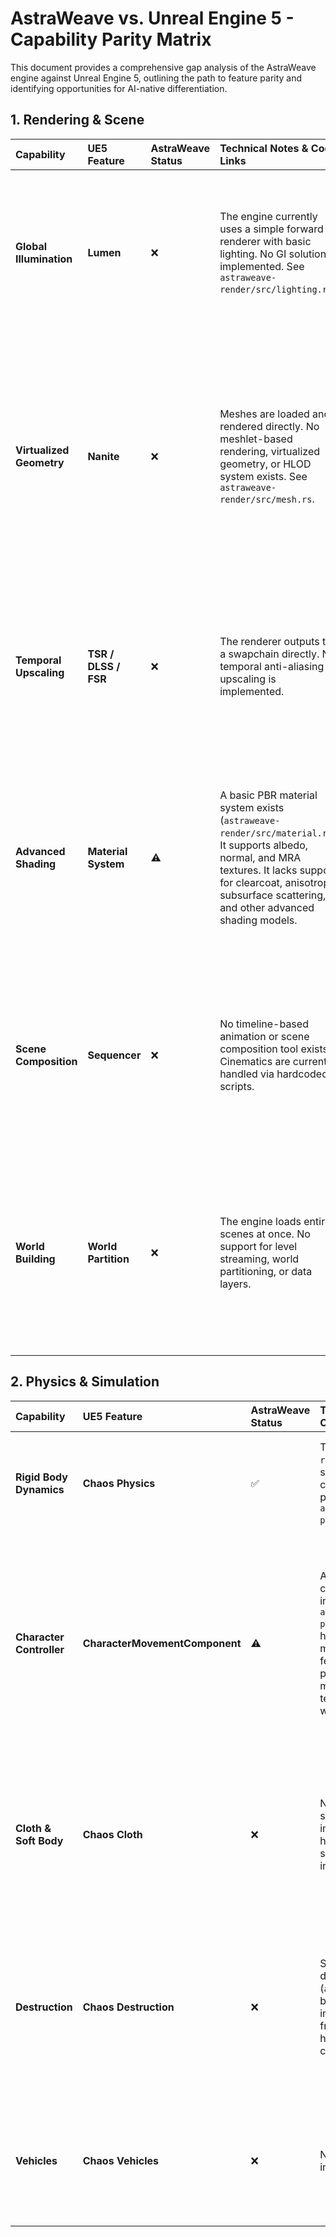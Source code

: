 # AstraWeave vs. Unreal Engine 5 - Capability Parity Matrix

This document provides a comprehensive gap analysis of the AstraWeave engine against Unreal Engine 5, outlining the path to feature parity and identifying opportunities for AI-native differentiation.

## 1. Rendering & Scene

| Capability | UE5 Feature | AstraWeave Status | Technical Notes & Code Links | Work Needed | Complexity | Dependencies | Acceptance Criteria | Owner (TBD) |
| :--- | :--- | :--- | :--- | :--- | :--- | :--- | :--- | :--- |
| **Global Illumination** | **Lumen** | ❌ | The engine currently uses a simple forward renderer with basic lighting. No GI solution is implemented. See `astraweave-render/src/lighting.rs`. | Implement a real-time GI solution. Start with a probe-based system (DDGI) and evaluate SDF-based or RT-based approaches. | L | `astraweave-render`, `wgpu` RT support | A Cornell Box scene demonstrates convincing multi-bounce indirect lighting. Dynamic lights update GI correctly. | |
| **Virtualized Geometry** | **Nanite** | ❌ | Meshes are loaded and rendered directly. No meshlet-based rendering, virtualized geometry, or HLOD system exists. See `astraweave-render/src/mesh.rs`. | Design and implement a meshlet-based rendering pipeline. This includes a pre-processing step to generate meshlets, a visibility buffer, and a material-aware rasterization pass. | L | `astraweave-render`, `astraweave-asset` | A scene with millions of polygons renders at interactive framerates. Mesh complexity is decoupled from performance. | |
| **Temporal Upscaling** | **TSR / DLSS / FSR** | ❌ | The renderer outputs to a swapchain directly. No temporal anti-aliasing or upscaling is implemented. | Integrate a temporal anti-aliasing solution (TAA) first. Then, add hooks for vendor-specific upscalers like DLSS and FSR 2+. | M | `astraweave-render` | Jittered rendering with motion vectors produces a stable, anti-aliased image. Upscaling from a lower resolution produces a high-quality result. | |
| **Advanced Shading** | **Material System** | ⚠️ | A basic PBR material system exists (`astraweave-render/src/material.rs`). It supports albedo, normal, and MRA textures. It lacks support for clearcoat, anisotropy, subsurface scattering, and other advanced shading models. | Extend the material system and shader library to support a wider range of PBR shading models. Implement a more flexible material definition format. | M | `astraweave-render`, `astraweave-asset` | A material showcase scene demonstrates all supported shading models correctly. | |
| **Scene Composition** | **Sequencer** | ❌ | No timeline-based animation or scene composition tool exists. Cinematics are currently handled via hardcoded scripts. | Create a `Sequencer`-like tool. This involves a data model for tracks, sections, and keyframes, an editor UI, and a runtime evaluation engine. | L | `astraweave-cinematics`, `aw_editor` | A short cinematic with camera cuts, animated characters, and VFX can be created and played back in-engine. | |
| **World Building** | **World Partition** | ❌ | The engine loads entire scenes at once. No support for level streaming, world partitioning, or data layers. | Implement a grid-based world partitioning system. Assets and entities are associated with grid cells, which are streamed in and out based on camera position. | L | `astraweave-scene`, `astraweave-asset` | A large open world can be explored seamlessly without loading screens. Memory usage remains bounded. | |

## 2. Physics & Simulation

| Capability | UE5 Feature | AstraWeave Status | Technical Notes & Code Links | Work Needed | Complexity | Dependencies | Acceptance Criteria | Owner (TBD) |
| :--- | :--- | :--- | :--- | :--- | :--- | :--- | :--- | :--- |
| **Rigid Body Dynamics** | **Chaos Physics** | ✅ | The engine uses `rapier3d` for rigid body simulation, which is a capable and modern physics engine. See `astraweave-physics/src/lib.rs`. | The foundation is solid. Work is needed to expose more advanced features of Rapier, like more joint types and solver settings. | S | `astraweave-physics` | A physics stress test scene with many interacting objects runs at a stable framerate. | |
| **Character Controller** | **CharacterMovementComponent** | ⚠️ | A custom character controller is implemented in `astraweave-physics/src/lib.rs`. It handles basic movement, but lacks features like network prediction, fluid movement on complex terrain, and integration with an ability system. | Enhance the character controller to support networked prediction, a wider range of movement states (swimming, flying), and better interaction with dynamic objects. | M | `astraweave-physics`, `astraweave-net` | The character can smoothly navigate a complex environment with slopes, stairs, and dynamic obstacles. Movement feels responsive in a networked game. | |
| **Cloth & Soft Body** | **Chaos Cloth** | ❌ | No cloth or soft body simulation is implemented. `rapier3d` has some support for soft bodies, but it's not integrated. | Integrate `rapier3d`'s soft-body simulation. Implement a cloth authoring pipeline for skinning cloth to characters. | L | `astraweave-physics`, `astraweave-asset` | A character with a flowing cape runs and jumps correctly, with the cloth colliding with the character's body and the world. | |
| **Destruction** | **Chaos Destruction** | ❌ | Stub functions for destructibles exist (`add_destructible_box`), but there is no implementation for fracturing meshes or handling geometry collections. | Implement a system for fracturing meshes into destructible chunks (e.g., using Voronoi diagrams). Create a `GeometryCollection`-like component that manages the fractured state. | L | `astraweave-physics`, `astraweave-asset` | A wall can be fractured and destroyed by a projectile, with the resulting debris interacting realistically with the physics world. | |
| **Vehicles** | **Chaos Vehicles** | ❌ | No vehicle simulation is implemented. | Implement a vehicle simulation model using `rapier3d`'s joint and suspension features. Create a component for authoring vehicle properties (e.g., engine, wheels, suspension). | M | `astraweave-physics` | A simple car can be driven around a test track, with realistic suspension and tire physics. | |
